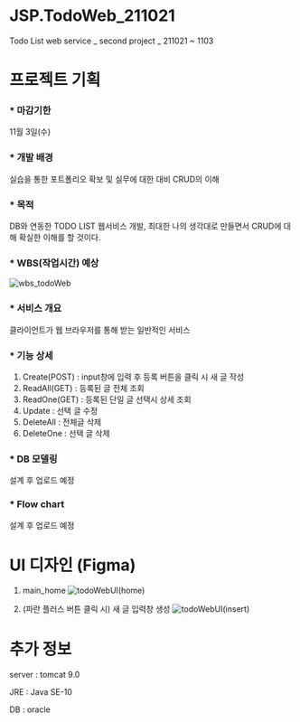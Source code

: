 # JSP.TodoWeb_211021
Todo List web service _ second project _ 211021 ~ 1103 

# 프로젝트 기획
### * 마감기한
11월 3일(수)

### * 개발 배경
실습을 통한 포트폴리오 확보 및 실무에 대한 대비
CRUD의 이해

### * 목적
DB와 연동한 TODO LIST 웹서비스 개발, 최대한 나의 생각대로 만들면서 CRUD에 대해 확실한 이해를 할 것이다.

### * WBS(작업시간) 예상

![wbs_todoWeb](https://user-images.githubusercontent.com/79829085/138304661-55626cb6-6488-4472-8eff-1e0de8829b1c.JPG)

### * 서비스 개요
클라이언트가 웹 브라우저를 통해 받는 일반적인 서비스

### * 기능 상세
1) Create(POST)
: input창에 입력 후 등록 버튼을 클릭 시 새 글 작성
2) ReadAll(GET)
: 등록된 글 전체 조회
3) ReadOne(GET)
: 등록된 단일 글 선택시 상세 조회
4) Update
: 선택 글 수정
5) DeleteAll
: 전체글 삭제
6) DeleteOne
: 선택 글 삭제

### * DB 모델링
 설계 후 업로드 예정

### * Flow chart
 설계 후 업로드 예정


# UI 디자인 (Figma)
1. main_home
![todoWebUI(home)](https://user-images.githubusercontent.com/79829085/138630337-b560917e-d4f4-45e1-afed-43c3c44850a9.JPG)

2. (파란 플러스 버튼 클릭 시) 새 글 입력창 생성
![todoWebUI(insert)](https://user-images.githubusercontent.com/79829085/138630340-baa05735-e5ec-4dec-b113-4199cf60c14e.JPG)



# 추가 정보

server : tomcat 9.0

JRE : Java SE-10

DB : oracle

